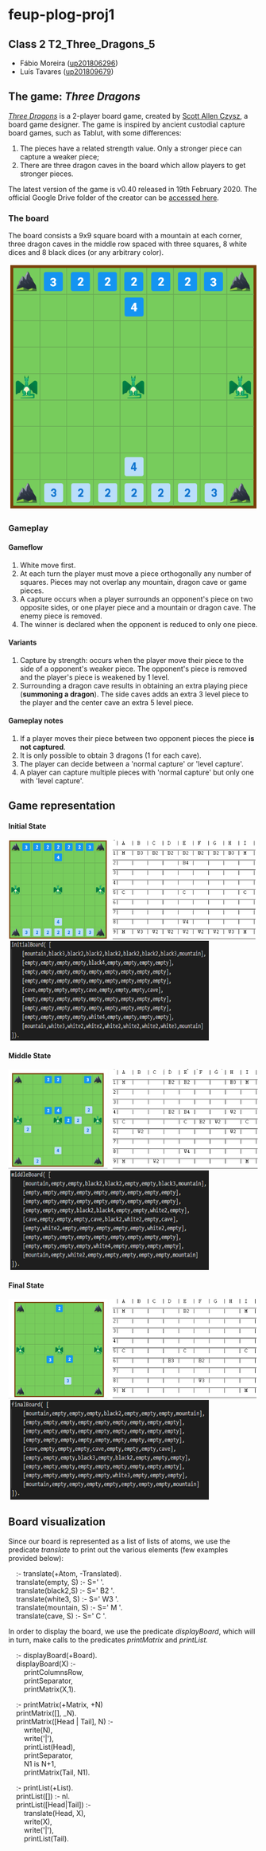 # feup-plog-proj1

## Class 2 T2_Three_Dragons_5

- Fábio Moreira ([up201806296](mailto:up201806296@fe.up.pt))
- Luís Tavares ([up201809679](mailto:up201809679@fe.up.pt))  

## The game: _Three Dragons_

[_Three Dragons_](https://boardgamegeek.com/boardgame/306972/three-dragons) is a 2-player board game, created by [Scott Allen Czysz](https://drive.google.com/drive/folders/1xNoHSM08SChVW2TWtzU8Qje6m7hxrEYh), a board game designer. The game is inspired by ancient custodial capture board games, such as Tablut, with some differences:

1. The pieces have a related strength value. Only a stronger piece can capture a weaker piece;
2. There are three dragon caves in the board which allow players to get stronger pieces.

The latest version of the game is v0.40 released in 19th February 2020. The official Google Drive folder of the creator can be [accessed here](https://drive.google.com/drive/folders/1xNoHSM08SChVW2TWtzU8Qje6m7hxrEYh).

### The board

The board consists a 9x9 square board with a mountain at each corner, three dragon caves in the middle row spaced with three squares, 8 white dices and 8 black dices (or any arbitrary color).

![initial-board](documentation/board.png)

### Gameplay

#### Gameflow

1. White move first.
2. At each turn the player must move a piece orthogonally any number of squares. Pieces may not overlap any mountain, dragon cave or game pieces.
3. A capture occurs when a player surrounds an opponent's piece on two opposite sides, or one player piece and a mountain or dragon cave. The enemy piece is removed.
4. The winner is declared when the opponent is reduced to only one piece.


#### Variants

1. Capture by strength: occurs when the player move their piece to the side of a opponent's weaker piece. The opponent's piece is removed and the player's piece is weakened by 1 level.
2. Surrounding a dragon cave results in obtaining an extra playing piece (**summoning a dragon**). The side caves adds an extra 3 level piece to the player and the center cave an extra 5 level piece. 

#### Gameplay notes

1. If a player moves their piece between two opponent pieces the piece **is not captured**.
2. It is only possible to obtain 3 dragons (1 for each cave).
3. The player can decide between a 'normal capture' or 'level capture'.
4. A player can capture multiple pieces with 'normal capture' but only one with 'level capture'.

## Game representation

#### Initial State

<img src="documentation/board.png" width="200" height="200" />&nbsp;<img src="documentation/initialState.png" width="300" height="200" />&nbsp;<img src="documentation/initialCode.png" width="400" height="200" />
  
#### Middle State
<img src="documentation/middle.png" width="200" height="200" />&nbsp;<img src="documentation/middleState.png" width="300" height="200" />&nbsp;<img src="documentation/middleCode.png" width="400" height="200" />  
  
#### Final State
<img src="documentation/final.png" width="200" height="200" />&nbsp;<img src="documentation/finalState.png" width="300" height="200" />&nbsp;<img src="documentation/finalCode.png" width="400" height="200" />


## Board visualization

Since our board is represented as a list of lists of atoms, we use the predicate _translate_ to print out the various elements (few examples provided below):  

&nbsp;&nbsp;&nbsp;&nbsp;:- translate(+Atom, -Translated).  
&nbsp;&nbsp;&nbsp;&nbsp;translate(empty, S) :- S='    '.  
&nbsp;&nbsp;&nbsp;&nbsp;translate(black2,S) :- S=' B2 '.  
&nbsp;&nbsp;&nbsp;&nbsp;translate(white3, S)       :- S=' W3 '.  
&nbsp;&nbsp;&nbsp;&nbsp;translate(mountain, S)     :- S=' M  '.  
&nbsp;&nbsp;&nbsp;&nbsp;translate(cave, S)         :- S=' C  '.  
  

In order to display the board, we use the predicate _displayBoard_, which will in turn, make calls to the predicates _printMatrix_ and _printList._  

&nbsp;&nbsp;&nbsp;&nbsp;:- displayBoard(+Board).  
&nbsp;&nbsp;&nbsp;&nbsp;displayBoard(X) :-  
&nbsp;&nbsp;&nbsp;&nbsp;&nbsp;&nbsp;&nbsp;&nbsp;printColumnsRow,  
&nbsp;&nbsp;&nbsp;&nbsp;&nbsp;&nbsp;&nbsp;&nbsp;printSeparator,  
&nbsp;&nbsp;&nbsp;&nbsp;&nbsp;&nbsp;&nbsp;&nbsp;printMatrix(X,1).  

&nbsp;&nbsp;&nbsp;&nbsp;:- printMatrix(+Matrix, +N)  
&nbsp;&nbsp;&nbsp;&nbsp;printMatrix([], _N).  
&nbsp;&nbsp;&nbsp;&nbsp;printMatrix([Head | Tail], N) :-  
&nbsp;&nbsp;&nbsp;&nbsp;&nbsp;&nbsp;&nbsp;&nbsp;write(N),  
&nbsp;&nbsp;&nbsp;&nbsp;&nbsp;&nbsp;&nbsp;&nbsp;write('|'),  
&nbsp;&nbsp;&nbsp;&nbsp;&nbsp;&nbsp;&nbsp;&nbsp;printList(Head),  
&nbsp;&nbsp;&nbsp;&nbsp;&nbsp;&nbsp;&nbsp;&nbsp;printSeparator,  
&nbsp;&nbsp;&nbsp;&nbsp;&nbsp;&nbsp;&nbsp;&nbsp;N1 is N+1,  
&nbsp;&nbsp;&nbsp;&nbsp;&nbsp;&nbsp;&nbsp;&nbsp;printMatrix(Tail, N1).  

&nbsp;&nbsp;&nbsp;&nbsp;:- printList(+List).  
&nbsp;&nbsp;&nbsp;&nbsp;printList([]) :- nl.  
&nbsp;&nbsp;&nbsp;&nbsp;printList([Head|Tail]) :-  
&nbsp;&nbsp;&nbsp;&nbsp;&nbsp;&nbsp;&nbsp;&nbsp;translate(Head, X),  
&nbsp;&nbsp;&nbsp;&nbsp;&nbsp;&nbsp;&nbsp;&nbsp;write(X),  
&nbsp;&nbsp;&nbsp;&nbsp;&nbsp;&nbsp;&nbsp;&nbsp;write('|'),  
&nbsp;&nbsp;&nbsp;&nbsp;&nbsp;&nbsp;&nbsp;&nbsp;printList(Tail).  

